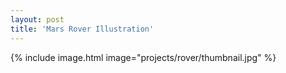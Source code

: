 ```yaml
---
layout: post
title: 'Mars Rover Illustration'
---
```


{% include image.html image="projects/rover/thumbnail.jpg" %}